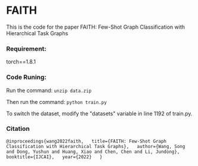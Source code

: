 # FAITH

This is the code for the paper FAITH: Few-Shot Graph Classification with Hierarchical Task Graphs


### Requirement:
torch==1.8.1



### Code Runing:
Run the command: 
`unzip data.zip`

Then run the command:
`python train.py`

To switch the dataset, modify the "datasets" variable in line 1192 of train.py.


### Citation

`@inproceedings{wang2022faith,  
  title={FAITH: Few-Shot Graph Classification with Hierarchical Task Graphs},  
  author={Wang, Song and Dong, Yushun and Huang, Xiao and Chen, Chen and Li, Jundong},  
  booktitle={IJCAI},  
  year={2022}  
}
`

